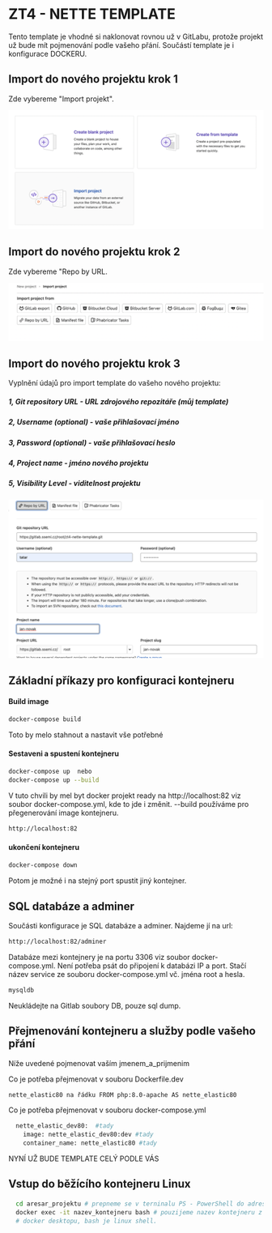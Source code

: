 # ZT4 - NETTE TEMPLATE

Tento template je vhodné si naklonovat rovnou už v GitLabu, protože
projekt už bude mít pojmenování podle vašeho přání. 
Součástí template je i konfigurace DOCKERU.

## Import do nového projektu krok 1
Zde vybereme "Import projekt".

![Path mapping](./docker/img/importDoNovehoProjektu.png)

## Import do nového projektu krok 2
Zde vybereme "Repo by URL.

![Path mapping](./docker/img/importProjektu.png)

## Import do nového projektu krok 3 
Vyplnění údajů pro import template do vašeho nového projektu:
##### 1, Git repository URL - URL zdrojového repozitáře (můj template)
##### 2, Username (optional) - vaše přihlašovací jméno
##### 3, Password (optional) - vaše přihlašovací heslo
##### 4, Project name - jméno nového projektu
##### 5, Visibility Level - viditelnost projektu

![Path mapping](./docker/img/nastaveniImportu.png)

## Základní příkazy pro konfiguraci kontejneru

#### Build image
```sh
docker-compose build
```
Toto by melo stahnout a nastavit vše potřebné

#### Sestaveni a spustení kontejneru
```sh
docker-compose up  nebo
docker-compose up --build
```
V tuto chvili by mel byt docker projekt ready na http://localhost:82 viz soubor docker-compose.yml,
kde to jde i změnit. --build používáme pro přegenerování image kontejneru.
```sh
http://localhost:82
```

#### ukončení kontejneru
```sh
docker-compose down  
```
Potom je možné i na stejný port spustit jiný kontejner.

## SQL databáze a adminer

Součásti konfigurace je SQL databáze a adminer. Najdeme jí na url:
```sh
http://localhost:82/adminer
```
Databáze mezi kontejnery je na portu 3306 viz soubor docker-compose.yml.
Není potřeba psát do připojení k databázi IP a port. Stačí název service
ze souboru docker-compose.yml vč. jména root a hesla.
```sh
mysqldb
```
Neukládejte na Gitlab soubory DB, pouze sql dump.

## Přejmenování kontejneru a služby podle vašeho přání

Níže uvedené pojmenovat vaším jmenem_a_prijmenim

Co je potřeba přejmenovat v souboru Dockerfile.dev
```sh
nette_elastic80 na řádku FROM php:8.0-apache AS nette_elastic80
```
Co je potřeba přejmenovat v souboru docker-compose.yml
```sh
  nette_elastic_dev80:  #tady
    image: nette_elastic_dev80:dev #tady
    container_name: nette_elastic80 #tady
```

NYNÍ UŽ BUDE TEMPLATE CELÝ PODLE VÁS

## Vstup do běžícího kontejneru Linux

```sh
  cd aresar_projektu # prepneme se v terninalu PS - PowerShell do adresare projektu
  docker exec -it nazev_kontejneru bash # pouzijeme nazev kontejneru z docker ps nebo
  # docker desktopu, bash je linux shell.
```










